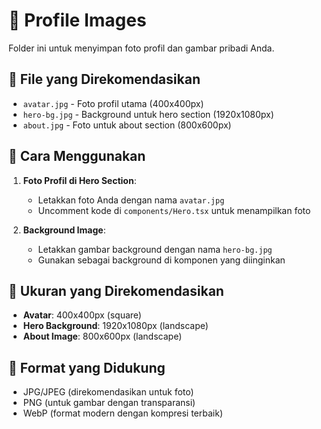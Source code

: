 # 📸 Profile Images

Folder ini untuk menyimpan foto profil dan gambar pribadi Anda.

## 📁 File yang Direkomendasikan

- `avatar.jpg` - Foto profil utama (400x400px)
- `hero-bg.jpg` - Background untuk hero section (1920x1080px)
- `about.jpg` - Foto untuk about section (800x600px)

## 🎯 Cara Menggunakan

1. **Foto Profil di Hero Section**:

   - Letakkan foto Anda dengan nama `avatar.jpg`
   - Uncomment kode di `components/Hero.tsx` untuk menampilkan foto

2. **Background Image**:
   - Letakkan gambar background dengan nama `hero-bg.jpg`
   - Gunakan sebagai background di komponen yang diinginkan

## 📏 Ukuran yang Direkomendasikan

- **Avatar**: 400x400px (square)
- **Hero Background**: 1920x1080px (landscape)
- **About Image**: 800x600px (landscape)

## 🔧 Format yang Didukung

- JPG/JPEG (direkomendasikan untuk foto)
- PNG (untuk gambar dengan transparansi)
- WebP (format modern dengan kompresi terbaik)
